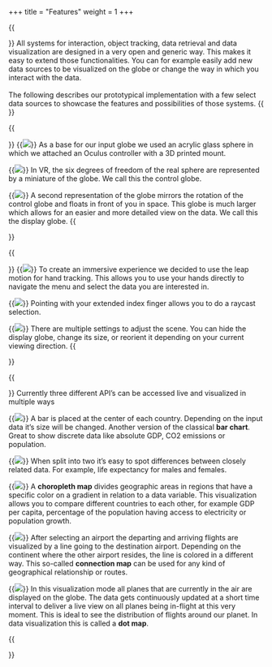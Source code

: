 +++
title = "Features"
weight = 1
+++

{{<section title="Extendible Prototype">}}
All systems for interaction, object tracking, data retrieval and data visualization are designed in a very open and generic way. This makes it easy to extend those functionalities. You can for example easily add new data sources to be visualized on the globe or change the way in which you interact with the data. <br><br>
The following describes our prototypical implementation with a few select data sources to showcase the features and possibilities of those systems.
{{</section>}}

{{<section title="The Globe">}}
{{<image src="fe_physical_sphere.jpg" caption="Physical Sphere">}}
As a base for our input globe we used an acrylic glass sphere in which we attached an Oculus controller with a 3D printed mount.

{{<image src="fe_virtual_sphere.jpg" caption="Virtual representation">}}
In VR, the six degrees of freedom of the real sphere are represented by a miniature of the globe. We call this the control globe.

{{<image src="fe_globe_rotate.gif" caption="The big Globe is coupled">}}
A second representation of the globe mirrors the rotation of the control globe and floats in front of you in space. This globe is much larger which allows for an easier and more detailed view on the data. We call this the display globe.
{{</section>}}


{{<section title="Hand Tracking">}}
{{<image src="fe_hands.gif" caption="Hands tracked by the leap motion">}}
To create an immersive experience we decided to use the leap motion for hand tracking. This allows you to use your hands directly to navigate the menu and select the data you are interested in.

{{<image src="fe_raycast.gif" caption="raycast selecting a country">}}
Pointing with your extended index finger allows you to do a raycast selection.

{{<image src="fe_zoom.gif" caption="changing the size of the big globe">}}
There are multiple settings to adjust the scene. You can hide the display globe, change its size, or reorient it depending on your current viewing direction.
{{</section>}}


{{<section title="Data Visualization ">}}
Currently three different API’s can be accessed live and visualized in multiple ways

{{<image src="fe_bar_graph.jpg" caption="bar graphs of population">}}
A bar is placed at the center of each country. Depending on the input data it’s size will be changed. Another version of the classical <strong>bar chart</strong>. Great to show discrete data like absolute GDP, CO2 emissions or population.

{{<image src="fe_split_bar.jpg" caption="split bars">}}
When split into two it’s easy to spot differences between closely related data. For example, life expectancy for males and females.

{{<image src="fe_choropleth_map.jpg" caption="choropleth map of population growth">}}
A <strong>choropleth map</strong> divides geographic areas in regions that have a specific color on a gradient in relation to a data variable. This visualization allows you to compare different countries to each other, for example GDP per capita, percentage of the population having access to electricity or population growth.


{{<image src="fe_connection_map.jpg" caption="connection map of departing planes">}}
After selecting an airport the departing and arriving flights are visualized by a line going to the destination airport. Depending on the continent where the other airport resides, the line is colored in a different way. This so-called <strong>connection map</strong> can be used for any kind of geographical relationship or routes.

{{<image src="fe_dot_map.jpg" caption="dot map of flights">}}
In this visualization mode all planes that are currently in the air are displayed on the globe. The data gets continuously updated at a short time interval to deliver a live view on all planes being in-flight at this very moment.  This is ideal to see the distribution of flights around our planet. In data visualization this is called a <strong>dot map</strong>.

{{</section>}}
